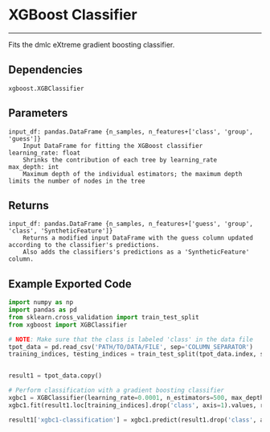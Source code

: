 # XGBoost Classifier
* * *

Fits the dmlc eXtreme gradient boosting classifier.

## Dependencies
    xgboost.XGBClassifier


Parameters
----------
    input_df: pandas.DataFrame {n_samples, n_features+['class', 'group', 'guess']}
        Input DataFrame for fitting the XGBoost classifier
    learning_rate: float
        Shrinks the contribution of each tree by learning_rate
    max_depth: int
        Maximum depth of the individual estimators; the maximum depth limits the number of nodes in the tree

Returns
-------
    input_df: pandas.DataFrame {n_samples, n_features+['guess', 'group', 'class', 'SyntheticFeature']}
        Returns a modified input DataFrame with the guess column updated according to the classifier's predictions.
        Also adds the classifiers's predictions as a 'SyntheticFeature' column.


Example Exported Code
---------------------

```Python
import numpy as np
import pandas as pd
from sklearn.cross_validation import train_test_split
from xgboost import XGBClassifier

# NOTE: Make sure that the class is labeled 'class' in the data file
tpot_data = pd.read_csv('PATH/TO/DATA/FILE', sep='COLUMN_SEPARATOR')
training_indices, testing_indices = train_test_split(tpot_data.index, stratify=tpot_data['class'].values, train_size=0.75, test_size=0.25)


result1 = tpot_data.copy()

# Perform classification with a gradient boosting classifier
xgbc1 = XGBClassifier(learning_rate=0.0001, n_estimators=500, max_depth=None)
xgbc1.fit(result1.loc[training_indices].drop('class', axis=1).values, result1.loc[training_indices, 'class'].values)

result1['xgbc1-classification'] = xgbc1.predict(result1.drop('class', axis=1).values)

```
